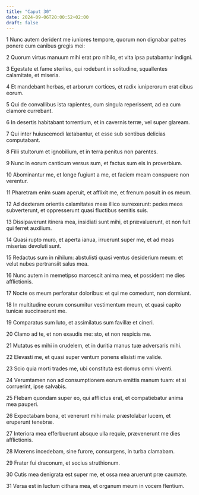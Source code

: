 ```yaml
---
title: "Caput 30"
date: 2024-09-06T20:00:52+02:00
draft: false
---
```



1 Nunc autem derident me iuniores tempore, quorum non dignabar patres ponere cum canibus gregis mei:

2 Quorum virtus manuum mihi erat pro nihilo, et vita ipsa putabantur indigni.

3 Egestate et fame steriles, qui rodebant in solitudine, squallentes calamitate, et miseria.

4 Et mandebant herbas, et arborum cortices, et radix iuniperorum erat cibus eorum.

5 Qui de convallibus ista rapientes, cum singula reperissent, ad ea cum clamore currebant.

6 In desertis habitabant torrentium, et in cavernis terræ, vel super glaream.

7 Qui inter huiuscemodi lætabantur, et esse sub sentibus delicias computabant.

8 Filii stultorum et ignobilium, et in terra penitus non parentes.

9 Nunc in eorum canticum versus sum, et factus sum eis in proverbium.

10 Abominantur me, et longe fugiunt a me, et faciem meam conspuere non verentur.

11 Pharetram enim suam aperuit, et afflixit me, et frenum posuit in os meum.

12 Ad dexteram orientis calamitates meæ illico surrexerunt: pedes meos subverterunt, et oppresserunt quasi fluctibus semitis suis.

13 Dissipaverunt itinera mea, insidiati sunt mihi, et prævaluerunt, et non fuit qui ferret auxilium.

14 Quasi rupto muro, et aperta ianua, irruerunt super me, et ad meas miserias devoluti sunt.

15 Redactus sum in nihilum: abstulisti quasi ventus desiderium meum: et velut nubes pertransiit salus mea.

16 Nunc autem in memetipso marcescit anima mea, et possident me dies afflictionis.

17 Nocte os meum perforatur doloribus: et qui me comedunt, non dormiunt.

18 In multitudine eorum consumitur vestimentum meum, et quasi capito tunicæ succinxerunt me.

19 Comparatus sum luto, et assimilatus sum favillæ et cineri.

20 Clamo ad te, et non exaudis me: sto, et non respicis me.

21 Mutatus es mihi in crudelem, et in duritia manus tuæ adversaris mihi.

22 Elevasti me, et quasi super ventum ponens elisisti me valide.

23 Scio quia morti trades me, ubi constituta est domus omni viventi.

24 Verumtamen non ad consumptionem eorum emittis manum tuam: et si corruerint, ipse salvabis.

25 Flebam quondam super eo, qui afflictus erat, et compatiebatur anima mea pauperi.

26 Expectabam bona, et venerunt mihi mala: præstolabar lucem, et eruperunt tenebræ.

27 Interiora mea efferbuerunt absque ulla requie, prævenerunt me dies afflictionis.

28 Mœrens incedebam, sine furore, consurgens, in turba clamabam.

29 Frater fui draconum, et socius struthionum.

30 Cutis mea denigrata est super me, et ossa mea aruerunt præ caumate.

31 Versa est in luctum cithara mea, et organum meum in vocem flentium.

